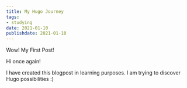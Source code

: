 ```yaml
---
title: My Hugo Journey
tags:
- studying
date: 2021-01-10
publishdate: 2021-01-10
---
```


Wow! My First Post!

Hi once again!

I have created this blogpost in learning purposes. I am trying to discover Hugo possibilities :)

